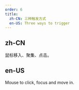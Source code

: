 ```yaml
---
order: 6
title:
  zh-CN: 三种触发方式
  en-US: Three ways to trigger
---
```


## zh-CN

鼠标移入、聚集、点击。

## en-US

Mouse to click, focus and move in.
